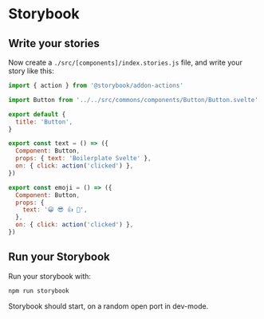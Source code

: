 # Storybook
## Write your stories
Now create a `./src/[components]/index.stories.js` file, and write your story like this:
```javascript
import { action } from '@storybook/addon-actions'

import Button from '../../src/commons/components/Button/Button.svelte'

export default {
  title: 'Button',
}

export const text = () => ({
  Component: Button,
  props: { text: 'Boilerplate Svelte' },
  on: { click: action('clicked') },
})

export const emoji = () => ({
  Component: Button,
  props: {
    text: '😀 😎 👍 💯',
  },
  on: { click: action('clicked') },
})

```

## Run your Storybook
Run your storybook with:
```bash
npm run storybook
```
Storybook should start, on a random open port in dev-mode.